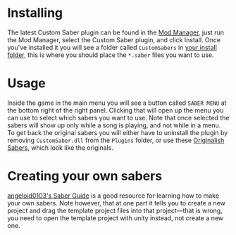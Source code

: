 <!-- TITLE: Custom Sabers -->
# Installing
The latest Custom Saber plugin can be found in the [Mod Manager](/FAQ/ModManager), just run the Mod Manager, select the Custom Saber plugin, and click Install.
Once you've installed it you will see a folder called `CustomSabers` in [your install folder](/FAQ/install-folder), this is where you should place the `*.saber` files you want to use.

# Usage
Inside the game in the main menu you will see a button called `SABER MENU` at the bottom right of the right panel. Clicking that will open up the menu you can use to select which sabers you want to use. Note that once selected the sabers will show up only while a song is playing, and not while in a menu. 
To get back the original sabers you will either have to uninstall the plugin by removing `CustomSaber.dll` from the `Plugins` folder, or use these [Originalish Sabers](/uploads/originalish.saber "Originalish"), which look like the originals. 

# Creating your own sabers
[angeloid0103's Saber Guide](https://bs.assistant.moe/Sabers) is a good resource for learning how to make your own sabers. Note however, that at one part it tells you to create a new project and drag the template project files into that project—that is wrong, you need to open the template project with unity instead, not create a new one. 